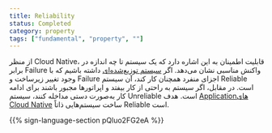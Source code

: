 ```yaml
---
title: Reliability
status: Completed
category: property
tags: ["fundamental", "property", ""]
---
```


از منظر Cloud Native، قابلیت اطمینان به این اشاره دارد که یک سیستم تا چه اندازه در برابر Failure واکنش مناسبی نشان می‌دهد. اگر [سیستم توزیع‌شده‌ای](/distributed-systems/) داشته باشیم که با وجود تغییر زیرساخت و Failure اجزای منفرد همچنان کار کند، آن سیستم Reliable است. در مقابل، اگر سیستم به راحتی از کار بیفتد و اپراتورها مجبور باشند برای ادامه کار به‌صورت دستی مداخله کنند، سیستم Unreliable است. هدف [Applicationهای Cloud Native](/cloud-native-apps/) ساخت سیستم‌هایی ذاتاً Reliable است.

{{% sign-language-section pQluo2FG2eA %}}
